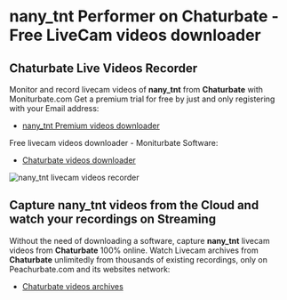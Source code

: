 # nany_tnt Performer on Chaturbate - Free LiveCam videos downloader

## Chaturbate Live Videos Recorder

Monitor and record livecam videos of **nany_tnt** from **Chaturbate** with Moniturbate.com
Get a premium trial for free by just and only registering with your Email address:
* [nany_tnt Premium videos downloader](https://moniturbate.com/request-demo-licence-key.html)

Free livecam videos downloader - Moniturbate Software:
* [Chaturbate videos downloader](https://moniturbate.com/moniturbate-download-software.html)

![nany_tnt livecam videos recorder](https://peachurnet.com/templates/moniturbate-software.png)


## Capture nany_tnt videos from the Cloud and watch your recordings on Streaming

Without the need of downloading a software, capture **nany_tnt** livecam videos from **Chaturbate** 100% online.
Watch Livecam archives from **Chaturbate** unlimitedly from thousands of existing recordings, only on Peachurbate.com and its websites network:
* [Chaturbate videos archives](https://peachurnet.com/)